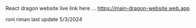  React dragon website live link here ...
   https://main-dragon-website.web.app


   roni riman last update 5/3/2024 
   
